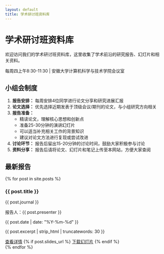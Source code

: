 ```yaml
---
layout: default
title: 学术研讨班资料库
---
```


<div class="header-banner">
  <h1>学术研讨班资料库</h1>
  <p>欢迎访问我们的学术研讨班资料库，这里收集了学术前沿的研究报告、幻灯片和相关资料。</p>
</div>

<div class="meeting-info">
  <p>每周四上午8:30-11:30 | 安徽大学计算机科学与技术学院会议室</p>
</div>

<div class="meeting-rules">
  <h2>小组会制度</h2>
  <ol>
    <li><strong>报告安排：</strong> 每周安排4位同学进行论文分享和研究进展汇报</li>
    <li><strong>论文选择：</strong> 优先选择近期发表于顶级会议/期刊的论文，与小组研究方向相关</li>
    <li><strong>报告准备：</strong>
      <ul>
        <li>精读论文，理解核心思想和创新点</li>
        <li>准备25-30分钟的演讲幻灯片</li>
        <li>可以适当补充相关工作的背景知识</li>
        <li>建议对论文方法进行复现或尝试改进</li>
      </ul>
    </li>
    <li><strong>讨论环节：</strong> 报告后留出15-20分钟的讨论时间，鼓励大家积极参与讨论</li>
    <li><strong>资料分享：</strong> 报告后请将论文、幻灯片和笔记上传至本网站，方便大家查阅</li>
  </ol>
</div>

<h2 class="section-title">最新报告</h2>

<div class="paper-list" id="paper-list">
  {% for post in site.posts %}
  <div class="paper-item">
    <div class="paper-content">
      <h3>{{ post.title }}</h3>
      <div class="paper-meta">
        <p class="journal">{{ post.journal }}</p>
        <p class="presenter">报告人：{{ post.presenter }}</p>
        <p class="date">{{ post.date | date: "%Y-%m-%d" }}</p>
      </div>
      <div class="paper-abstract">
        <p>{{ post.excerpt | strip_html | truncatewords: 30 }}</p>
      </div>
      <div class="paper-actions">
        <a href="{{ site.url }}{{ site.baseurl }}{{ post.url }}" class="view-details">查看详情</a>
        {% if post.slides_url %}
        <a href="{{ post.slides_url }}" class="download-slides">下载幻灯片</a>
        {% endif %}
      </div>
    </div>
  </div>
  {% endfor %}
</div>
